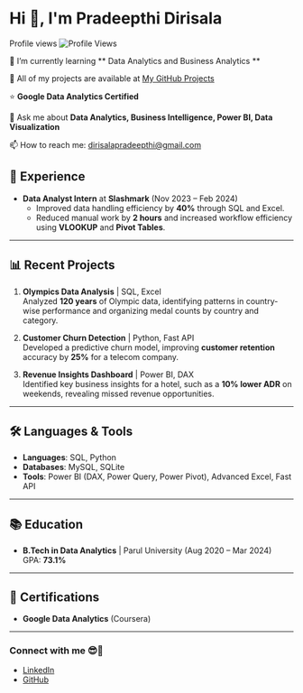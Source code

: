 # Hi 👋, I'm Pradeepthi Dirisala

Profile views ![Profile Views](https://komarev.com/ghpvc/?username=your-username&color=blue&style=flat)

🌱 I’m currently learning ** Data Analytics and Business Analytics **

🔗 All of my projects are available at [My GitHub Projects](https://github.com/your-github-username)

⭐ **Google Data Analytics Certified**

💬 Ask me about **Data Analytics, Business Intelligence, Power BI, Data Visualization**

📫 How to reach me: [dirisalapradeepthi@gmail.com](mailto:dirisalapradeepthi@gmail.com)


## 💼 **Experience**
- **Data Analyst Intern** at **Slashmark** (Nov 2023 – Feb 2024)  
   - Improved data handling efficiency by **40%** through SQL and Excel.
   - Reduced manual work by **2 hours** and increased workflow efficiency using **VLOOKUP** and **Pivot Tables**.

---

## 📊 **Recent Projects**
1. **Olympics Data Analysis** | SQL, Excel  
   Analyzed **120 years** of Olympic data, identifying patterns in country-wise performance and organizing medal counts by country and category.
   
2. **Customer Churn Detection** | Python, Fast API  
   Developed a predictive churn model, improving **customer retention** accuracy by **25%** for a telecom company.

3. **Revenue Insights Dashboard** | Power BI, DAX  
   Identified key business insights for a hotel, such as a **10% lower ADR** on weekends, revealing missed revenue opportunities.

---

## 🛠 **Languages & Tools**
- **Languages**: SQL, Python
- **Databases**: MySQL, SQLite
- **Tools**: Power BI (DAX, Power Query, Power Pivot), Advanced Excel, Fast API

---

## 📚 **Education**
- **B.Tech in Data Analytics** | Parul University (Aug 2020 – Mar 2024)  
   GPA: **73.1%**

---

## 🏅 **Certifications**
- **Google Data Analytics** (Coursera)

---

### Connect with me 😎👋
- [LinkedIn](https://linkedin.com/in/your-linkedin-handle)
- [GitHub](https://github.com/your-github-username)
